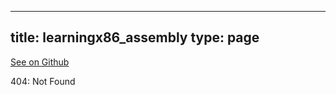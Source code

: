 
---
title: learningx86_assembly
type: page
---

[See on Github](https://github.com/jakeroggenbuck/learningx86_assembly/)

404: Not Found